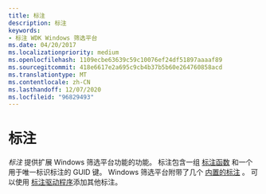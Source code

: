 ```yaml
---
title: 标注
description: 标注
keywords:
- 标注 WDK Windows 筛选平台
ms.date: 04/20/2017
ms.localizationpriority: medium
ms.openlocfilehash: 1109ecbe63639c59c10076ef24df51897aaaaf89
ms.sourcegitcommit: 418e6617e2a695c9cb4b37b5b60e264760858acd
ms.translationtype: MT
ms.contentlocale: zh-CN
ms.lasthandoff: 12/07/2020
ms.locfileid: "96829493"
---
```

# <a name="callout"></a>标注


*标注* 提供扩展 Windows 筛选平台功能的功能。 标注包含一组 [标注函数](callout-function.md) 和一个用于唯一标识标注的 GUID 键。 Windows 筛选平台附带了几个 [内置的标注](./built-in-callout-identifiers.md) 。 可以使用 [标注驱动程序](callout-driver.md)添加其他标注。

 

